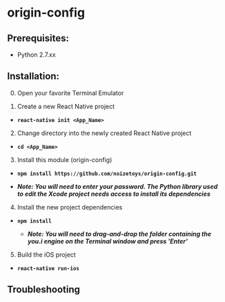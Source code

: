# origin-config

## Prerequisites:
* Python 2.7.xx



## Installation:

0. Open your favorite Terminal Emulator

1. Create a new React Native project
  * **`react-native init <App_Name>`**

2. Change directory into the newly created React Native project 
* **`cd <App_Name>`**

3. Install this module (origin-config)
 * **`npm install https://github.com/noizetoys/origin-config.git`**
  
  * ***Note:  You will need to enter your password.  The Python library used to edit the Xcode project needs access to install its dependencies***
  
4. Install the new project dependencies
* **`npm install`**

  * ***Note:  You will need to drag-and-drop the folder containing the you.i engine on the Terminal window and press 'Enter'***
  
5. Build the iOS project
* **`react-native run-ios`** 


## Troubleshooting
